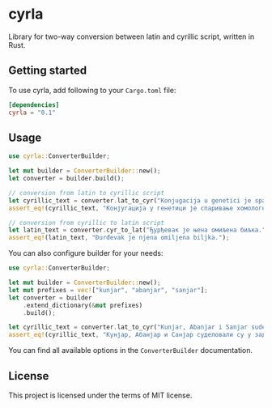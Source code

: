 # cyrla

Library for two-way conversion between latin and cyrillic script, written in Rust.

## Getting started

To use cyrla, add following to your `Cargo.toml` file:

```toml
[dependencies]
cyrla = "0.1"
```

## Usage

```rust
use cyrla::ConverterBuilder;

let mut builder = ConverterBuilder::new();
let converter = builder.build();

// conversion from latin to cyrillic script
let cyrillic_text = converter.lat_to_cyr("Konjugacija u genetici je sparivanje homolognih hromozoma u mejozi.");
assert_eq!(cyrillic_text, "Конјугација у генетици је спаривање хомологних хромозома у мејози.");

// conversion from cyrillic to latin script
let latin_text = converter.cyr_to_lat("Ђурђевак је њена омиљена биљка.");
assert_eq!(latin_text, "Đurđevak je njena omiljena biljka.");
```

You can also configure builder for your needs:

```rust
use cyrla::ConverterBuilder;

let mut builder = ConverterBuilder::new();
let mut prefixes = vec!["kunjar", "abanjar", "sanjar"];
let converter = builder
    .extend_dictionary(&mut prefixes)
    .build();

let cyrillic_text = converter.lat_to_cyr("Kunjar, Abanjar i Sanjar sudelovali su u zadatku.");
assert_eq!(cyrillic_text, "Кунјар, Абанјар и Санјар суделовали су у задатку.");
```

You can find all available options in the `ConverterBuilder` documentation.

## License

This project is licensed under the terms of MIT license.
